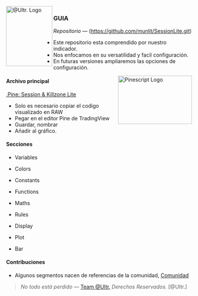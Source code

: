 <img align = "left" src="https://github.com/munlit/RsiSimpleBlackBox/assets/160430345/6cd1b452-dd21-4462-8517-80fcc17349c7" alt="@Ultr. Logo" width="125" height="163" />

### GUIA

*Repositorio* — (https://github.com/munlit/SessionLite.git)

-  Este repositorio esta comprendido por nuestro indicador.
-  Nos enfocamos en su versatilidad y facil configuración.
-  En futuras versiones ampliaremos las opciones de configuración. 

<img align="right" src="https://github.com/2LV/Tradingview-Indicators/assets/70970973/74846972-8cdd-491e-9d35-272fe0a8167d" alt="Pinescript Logo" width="200" height="130.31" />

#### Archivo principal

[.Pine: Session & Killzone Lite](https://github.com/munlit/SessionLite/blob/master/src/Session%20Lite.pine)

*  Solo es necesario copiar el codigo visualizado en RAW
*  Pegar en el editor Pine de TradingView
*  Guardar, nombrar
*  Añadir al gráfico. 


#### Secciones

-  Variables
-  Colors
-  Constants

-  Functions
-  Maths
-  Rules

-  Display
-  Plot
-  Bar

#### Contribuciones 

* Algunos segmentos nacen de referencias de la comunidad, [Comunidad](https://tradingview.com/scripts)

> *No todo está perdido* — [Team @Ultr.](https://@Ultr.io) *Derechos Reservados.*
[@Ultr.]
